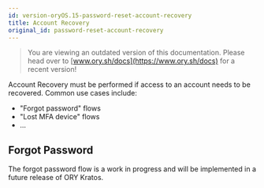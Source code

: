 ```yaml
---
id: version-oryOS.15-password-reset-account-recovery
title: Account Recovery
original_id: password-reset-account-recovery
---
```


> You are viewing an outdated version of this documentation. Please head over
> to [www.ory.sh/docs](https://www.ory.sh/docs) for a recent version!

Account Recovery must be performed if access to an account needs to be
recovered. Common use cases include:

- "Forgot password" flows
- "Lost MFA device" flows
- ...

## Forgot Password

The forgot password flow is a work in progress and will be implemented in a
future release of ORY Kratos.
